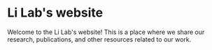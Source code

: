 # Li Lab's website

Welcome to the Li Lab's website! This is a place where we share our research, publications, and other resources related to our work.

